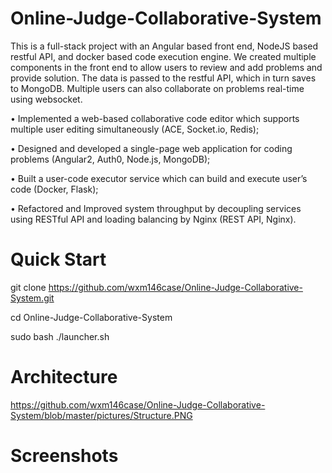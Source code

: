 # Online-Judge-Collaborative-System
This is a full-stack project with an Angular based front end, NodeJS based restful API, and docker based code execution engine. We created multiple components in the front end to allow users to review and add problems and provide solution. The data is passed to the restful API, which in turn saves to MongoDB. Multiple users can also collaborate on problems real-time using websocket.

• Implemented a web-based collaborative code editor which supports multiple user
editing simultaneously (ACE, Socket.io, Redis);

• Designed and developed a single-page web application for coding problems
(Angular2, Auth0, Node.js, MongoDB);

• Built a user-code executor service which can build and execute user’s code
(Docker, Flask);

• Refactored and Improved system throughput by decoupling services using
RESTful API and loading balancing by Nginx (REST API, Nginx).

# Quick Start
git clone https://github.com/wxm146case/Online-Judge-Collaborative-System.git

cd Online-Judge-Collaborative-System

sudo bash ./launcher.sh

# Architecture
https://github.com/wxm146case/Online-Judge-Collaborative-System/blob/master/pictures/Structure.PNG

# Screenshots




